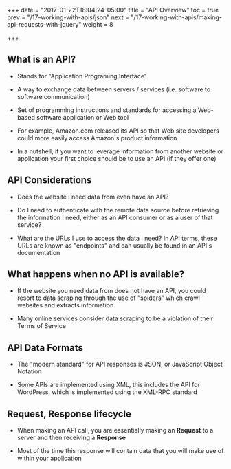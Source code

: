 +++
date = "2017-01-22T18:04:24-05:00"
title = "API Overview"
toc = true
prev = "/17-working-with-apis/json"
next = "/17-working-with-apis/making-api-requests-with-jquery"
weight = 8

+++


## What is an API?

- Stands for "Application Programing Interface"

- A way to exchange data between servers / services (i.e. software to software communication)

- Set of programming instructions and standards for accessing a Web-based software application or Web tool

- For example, Amazon.com released its API so that Web site developers could more easily access Amazon's product information

- In a nutshell, if you want to leverage information from another website or application your first choice should be to use an API (if they offer one)


## API Considerations

- Does the website I need data from even have an API?

- Do I need to authenticate with the remote data source before retrieving the information I need, either as an API consumer or as a user of that service?

- What are the URLs I use to access the data I need? In API terms, these URLs are known as "endpoints" and can usually be found in an API's documentation


## What happens when no API is available?

- If the website you need data from does not have an API, you could resort to data scraping through the use of "spiders" which crawl websites and extracts information

- Many online services consider data scraping to be a violation of their Terms of Service


## API Data Formats

- The "modern standard" for API responses is JSON, or JavaScript Object Notation

- Some APIs are implemented using XML, this includes the API for WordPress, which is implemented using the XML-RPC standard


## Request, Response lifecycle

- When making an API call, you are essentially making an **Request** to a server and then receiving a **Response**

- Most of the time this response will contain data that you will make use of within your application
